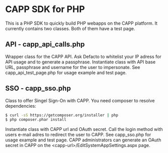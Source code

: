 # CAPP SDK for PHP

This is a PHP SDK to quickly build PHP webapps on the CAPP platform. It currently contains two classes. Both of them have a test page.

## API - capp_api_calls.php

Wrapper class for the CAPP API. Ask Defacto to whitelist your IP adress for API usage and to generate a passphrase. Instantiate class with API base URL, passphrase and username for the user to impersonate. See capp_api_test_page.php for usage example and test page.


## SSO - capp_sso.php

Class to offer Singel Sign-On with CAPP. You need composer to resolve dependencies:

```bash
$ curl -sS https://getcomposer.org/installer | php
$ php composer.phar install
```

Instantiate class with CAPP url and OAuth secret. Call the login method with users e-mail adres to redirect the user to CAPP. See capp_sso.php for usage example and test page. CAPP administrators can generate an OAuth secret in CAPP on the <capp-url\>/EditSystemAppSettings.aspx page.